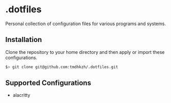 # .dotfiles

Personal collection of configuration files for various programs and systems.

## Installation

Clone the repository to your home directory and then apply or import these configurations.

```bash
$> git clone git@github.com:tmdhkzh/.dotfiles.git
```

## Supported Configurations

- alacritty
